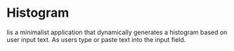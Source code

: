# Histogram

Iis a minimalist application that dynamically generates a histogram based on user input text. As users type or paste text into the input field.
